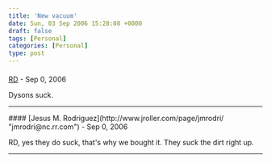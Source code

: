 ```yaml
---
title: 'New vacuum'
date: Sun, 03 Sep 2006 15:28:08 +0000
draft: false
tags: [Personal]
categories: [Personal]
type: post
---
```



#### 
[RD](http://jroller.com/page/malformed "") - <time datetime="2006-09-03 15:52:32">Sep 0, 2006</time>

Dysons suck.
<hr />
#### 
[Jesus M. Rodriguez](http://www.jroller.com/page/jmrodri/ "jmrodri@nc.rr.com") - <time datetime="2006-09-03 16:14:24">Sep 0, 2006</time>

RD, yes they do suck, that's why we bought it. They suck the dirt right up.
<hr />
